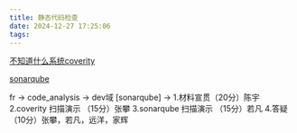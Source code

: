 ```yaml
---
title: 静态代码检查
date: 2024-12-27 17:25:06
tags:
---
```


[不知道什么系统coverity](10.100.1.212:8080/reports.htm)

[sonarqube](10.100.5.221:9003)

fr -> code_analysis -> dev域 [sonarqube] -> 
    1.材料宣贯（20分）陈宇
             2.coverity 扫描演示 （15分）张攀
             3.sonarqube 扫描演示 （15分）若凡
             4.答疑 （10分）张攀，若凡，远洋，家辉
